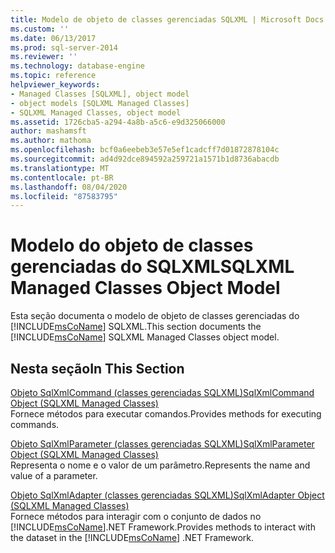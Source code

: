 ```yaml
---
title: Modelo de objeto de classes gerenciadas SQLXML | Microsoft Docs
ms.custom: ''
ms.date: 06/13/2017
ms.prod: sql-server-2014
ms.reviewer: ''
ms.technology: database-engine
ms.topic: reference
helpviewer_keywords:
- Managed Classes [SQLXML], object model
- object models [SQLXML Managed Classes]
- SQLXML Managed Classes, object model
ms.assetid: 1726cba5-a294-4a8b-a5c6-e9d325066000
author: mashamsft
ms.author: mathoma
ms.openlocfilehash: bcf0a6eebeb3e57e5ef1cadcff7d01872878104c
ms.sourcegitcommit: ad4d92dce894592a259721a1571b1d8736abacdb
ms.translationtype: MT
ms.contentlocale: pt-BR
ms.lasthandoff: 08/04/2020
ms.locfileid: "87583795"
---
```

# <a name="sqlxml-managed-classes-object-model"></a><span data-ttu-id="20b9b-102">Modelo do objeto de classes gerenciadas do SQLXML</span><span class="sxs-lookup"><span data-stu-id="20b9b-102">SQLXML Managed Classes Object Model</span></span>
  <span data-ttu-id="20b9b-103">Esta seção documenta o modelo de objeto de classes gerenciadas do [!INCLUDE[msCoName](../../includes/msconame-md.md)] SQLXML.</span><span class="sxs-lookup"><span data-stu-id="20b9b-103">This section documents the [!INCLUDE[msCoName](../../includes/msconame-md.md)] SQLXML Managed Classes object model.</span></span>  
  
## <a name="in-this-section"></a><span data-ttu-id="20b9b-104">Nesta seção</span><span class="sxs-lookup"><span data-stu-id="20b9b-104">In This Section</span></span>  
 [<span data-ttu-id="20b9b-105">Objeto SqlXmlCommand &#40;classes gerenciadas SQLXML&#41;</span><span class="sxs-lookup"><span data-stu-id="20b9b-105">SqlXmlCommand Object &#40;SQLXML Managed Classes&#41;</span></span>](../../relational-databases/sqlxml-annotated-xsd-schemas-xpath-queries/net-framework-classes/sqlxml-4-0-net-framework-support-managed-classes.md)  
 <span data-ttu-id="20b9b-106">Fornece métodos para executar comandos.</span><span class="sxs-lookup"><span data-stu-id="20b9b-106">Provides methods for executing commands.</span></span>  
  
 [<span data-ttu-id="20b9b-107">Objeto SqlXmlParameter &#40;classes gerenciadas SQLXML&#41;</span><span class="sxs-lookup"><span data-stu-id="20b9b-107">SqlXmlParameter Object &#40;SQLXML Managed Classes&#41;</span></span>](../../relational-databases/sqlxml-annotated-xsd-schemas-xpath-queries/net-framework-classes/sqlxml-managed-classes-sqlxmlparameter-object.md)  
 <span data-ttu-id="20b9b-108">Representa o nome e o valor de um parâmetro.</span><span class="sxs-lookup"><span data-stu-id="20b9b-108">Represents the name and value of a parameter.</span></span>  
  
 [<span data-ttu-id="20b9b-109">Objeto SqlXmlAdapter &#40;classes gerenciadas SQLXML&#41;</span><span class="sxs-lookup"><span data-stu-id="20b9b-109">SqlXmlAdapter Object &#40;SQLXML Managed Classes&#41;</span></span>](../../relational-databases/sqlxml-annotated-xsd-schemas-xpath-queries/net-framework-classes/sqlxml-managed-classes-sqlxmladapter-object.md)  
 <span data-ttu-id="20b9b-110">Fornece métodos para interagir com o conjunto de dados no [!INCLUDE[msCoName](../../includes/msconame-md.md)].NET Framework.</span><span class="sxs-lookup"><span data-stu-id="20b9b-110">Provides methods to interact with the dataset in the [!INCLUDE[msCoName](../../includes/msconame-md.md)] .NET Framework.</span></span>  
  
  
